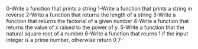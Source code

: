 0-Write a function that prints a string
1-Write a function that prints a string in reverse
2-Write a function that returns the length of a string
3-Write a function that returns the factorial of a given number
4-Write a function that returns the value of x raised to the power of y.
5-Write a function that the natural square root of a number
6-Write a function that reurns 1 if the input integer is a prime number, otherwise return 0
7-
